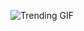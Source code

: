 ![Trending GIF](https://media2.giphy.com/media/v1.Y2lkPThiYjIxNzcyMDNkdGM0ZHRqZnRqY3d6ZTVwczF4bGYxa2E3dGMxbTV6Y2Q3ZHJ4MCZlcD12MV9naWZzX3NlYXJjaCZjdD1n/MT5UUV1d4CXE2A37Dg/giphy.gif)

